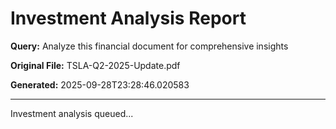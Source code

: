# Investment Analysis Report

**Query:** Analyze this financial document for comprehensive insights

**Original File:** TSLA-Q2-2025-Update.pdf

**Generated:** 2025-09-28T23:28:46.020583

---

Investment analysis queued...